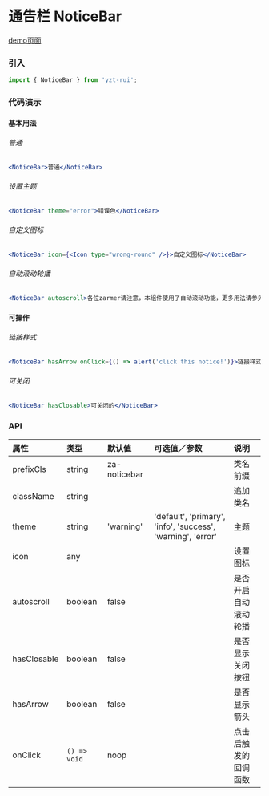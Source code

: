 # 通告栏 NoticeBar

[demo页面](https://yyb323.com/yui.mobile/#/notice-bar)

### 引入

```js
import { NoticeBar } from 'yzt-rui';
```

### 代码演示

#### 基本用法

###### 普通
```jsx
<NoticeBar>普通</NoticeBar>
```

###### 设置主题
```jsx
<NoticeBar theme="error">错误色</NoticeBar>
```

###### 自定义图标
```jsx
<NoticeBar icon={<Icon type="wrong-round" />}>自定义图标</NoticeBar>
```

###### 自动滚动轮播
```jsx
<NoticeBar autoscroll>各位zarmer请注意，本组件使用了自动滚动功能，更多用法请参见使用文档。</NoticeBar>
```

#### 可操作

###### 链接样式
```jsx
<NoticeBar hasArrow onClick={() => alert('click this notice!')}>链接样式的</NoticeBar>
```

###### 可关闭
```jsx
<NoticeBar hasClosable>可关闭的</NoticeBar>
```


### API

| 属性 | 类型 | 默认值 | 可选值／参数 | 说明 |
| :--- | :--- | :--- | :--- | :--- |
| prefixCls | string | za-noticebar | | 类名前缀 |
| className | string | | | 追加类名 |
| theme | string | 'warning' | 'default', 'primary', 'info', 'success', 'warning', 'error' | 主题 |
| icon | any | | | 设置图标 |
| autoscroll | boolean | false | | 是否开启自动滚动轮播 |
| hasClosable | boolean | false | | 是否显示关闭按钮 |
| hasArrow | boolean | false | | 是否显示箭头 |
| onClick | <code>() => void</code> | noop | | 点击后触发的回调函数 |




